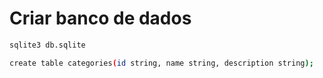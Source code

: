 # Criar banco de dados
```sh
sqlite3 db.sqlite 
```

```sh
create table categories(id string, name string, description string);
```